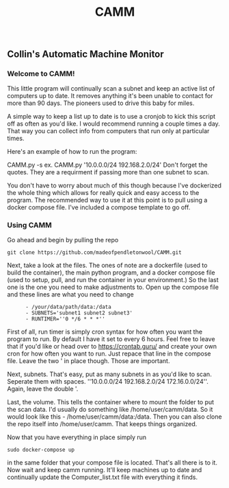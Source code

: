 <h1 align='center'> CAMM <h1> 
<img src"images/cammlogo.png">

## Collin's Automatic Machine Monitor
 
### Welcome to CAMM!

This little program will continually scan a subnet and keep an active list of computers up to date. It removes anything it's been unable to contact for more than 90 days.
The pioneers used to drive this baby for miles.

A simple way to keep a list up to date is to use a cronjob to kick this script off as often as you'd like. I would recommend running a couple times a day. That way you can collect info from computers that run only at particular times.

Here's an example of how to run the program:

CAMM.py -s <subnetlist> ex. CAMM.py '10.0.0.0/24 192.168.2.0/24' 
Don't forget the quotes. They are a requirment if passing more than one subnet to scan.

You don't have to worry about much of this though because I've dockerized the whole thing which allows for really quick and easy access to the program. The recommended way to use it at this point is to pull using a docker compose file. I've included a compose template to go off. 

### Using CAMM

Go ahead and begin by pulling the repo 
```
git clone https://github.com/madeofpendletonwool/CAMM.git
```
Next, take a look at the files. The ones of note are a dockerfile (used to build the container), the main python program, and a docker compose file (used to setup, pull, and run the container in your environment.)
So the last one is the one you need to make adjustments to. Open up the compose file and these lines are what you need to change
```
      - /your/data/path/data:/data
      - SUBNETS='subnet1 subnet2 subnet3' 
      - RUNTIMER=''0 */6 * * *''
```
First of all, run timer is simply cron syntax for how often you want the program to run. By default I have it set to every 6 hours. Feel free to leave that if you'd like or head over to https://crontab.guru/ and create your own cron for how often you want to run. Just repace that line in the compose file. Leave the two ' in place though. Those are important. 

Next, subnets. That's easy, put as many subnets in as you'd like to scan. Seperate them with spaces. ''10.0.0.0/24 192.168.2.0/24 172.16.0.0/24''. Again, leave the double '.

Last, the volume. This tells the container where to mount the folder to put the scan data. I'd usually do something like /home/user/camm/data. So it would look like this - /home/user/camm/data:/data. Then you can also clone the repo itself into /home/user/camm. That keeps things organized.

Now that you have everything in place simply run 
```
sudo docker-compose up
```
in the same folder that your compose file is located. That's all there is to it. Now wait and keep camm running. It'll keep machines up to date and continually update the Computer_list.txt file with everything it finds. 